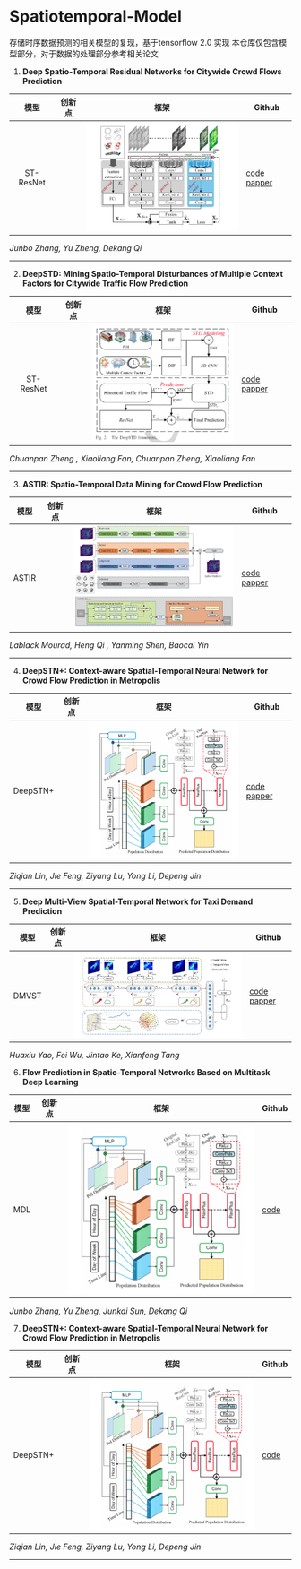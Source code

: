 # Spatiotemporal-Model
存储时序数据预测的相关模型的复现，基于tensorflow 2.0 实现
本仓库仅包含模型部分，对于数据的处理部分参考相关论文







1. **Deep Spatio-Temporal Residual Networks for Citywide Crowd Flows Prediction**     

|   模型    | 创新点 |                             框架                             | Github                         |
| :-------: | :----: | :----------------------------------------------------------: | ------------------------------ |
| ST-ResNet |        | <img src="./ST_ResNet/architecture.png" alt="ST-ResNet" style="zoom:50%;" /> | [code](/ST_ResNet)  [papper]() |

*Junbo Zhang, Yu Zheng, Dekang Qi*

------

2. **DeepSTD: Mining Spatio-Temporal Disturbances of Multiple Context Factors for Citywide Traffic Flow Prediction**  

|   模型    | 创新点 |                             框架                             | Github                         |
| :-------: | :----: | :----------------------------------------------------------: | ------------------------------ |
| ST-ResNet |        | <img src="./DeepSTD/DeepSTD.png" alt="DeepSTD" style="zoom:50%;" /> | [code](/ST_ResNet)  [papper]() |

*Chuanpan Zheng , Xiaoliang Fan, Chuanpan Zheng, Xiaoliang Fan*

------

3. **ASTIR: Spatio-Temporal Data Mining for Crowd Flow Prediction**     

| 模型  | 创新点 |                             框架                             | Github                         |
| :---: | :----: | :----------------------------------------------------------: | ------------------------------ |
| ASTIR |        | <img src="./ASTIR/ASTIR architecture.png" alt="ASTIR" style="zoom:50%;" /> | [code](/ST_ResNet)  [papper]() |

*Lablack Mourad, Heng Qi , Yanming Shen, Baocai Yin*

------

4. **DeepSTN+: Context-aware Spatial-Temporal Neural Network for Crowd Flow Prediction in Metropolis**     

|   模型   | 创新点 |                             框架                             | Github                         |
| :------: | :----: | :----------------------------------------------------------: | ------------------------------ |
| DeepSTN+ |        | <img src="./DeepSTN+/architecture.png" alt="DeepSTN+" style="zoom: 50%;" /> | [code](/ST_ResNet)  [papper]() |

*Ziqian Lin, Jie Feng, Ziyang Lu, Yong Li, Depeng Jin*

------

5. **Deep Multi-View Spatial-Temporal Network for Taxi Demand Prediction**  

| 模型  | 创新点 |                             框架                             | Github                         |
| :---: | :----: | :----------------------------------------------------------: | ------------------------------ |
| DMVST |        | <img src="./DMVST/architecture.png" alt="DMVST" style="zoom:50%;" /> | [code](/ST_ResNet)  [papper]() |

*Huaxiu Yao, Fei Wu, Jintao Ke, Xianfeng Tang*

6. **Flow Prediction in Spatio-Temporal Networks Based on Multitask Deep Learning**     

| 模型 | 创新点 |                             框架                             | Github             |
| :--: | :----: | :----------------------------------------------------------: | ------------------ |
| MDL  |        | <img src="./DeepSTN+/architecture.png" alt="DeepSTN+" style="zoom: 50%;" /> | [code](/ST_ResNet) |

*Junbo Zhang, Yu Zheng, Junkai Sun, Dekang Qi*

7. **DeepSTN+: Context-aware Spatial-Temporal Neural Network for Crowd Flow Prediction in Metropolis**     

|   模型   | 创新点 |                             框架                             | Github             |
| :------: | :----: | :----------------------------------------------------------: | ------------------ |
| DeepSTN+ |        | <img src="./DeepSTN+/architecture.png" alt="DeepSTN+" style="zoom: 50%;" /> | [code](/ST_ResNet) |

*Ziqian Lin, Jie Feng, Ziyang Lu, Yong Li, Depeng Jin*

------

